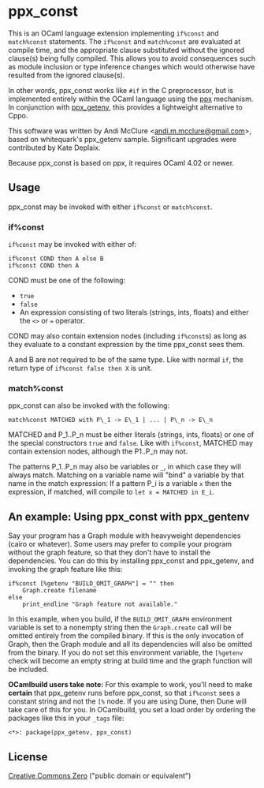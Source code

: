 ppx_const
=========

This is an OCaml language extension implementing `if%const` and `match%const` statements. The `if%const` and `match%const` are evaluated at compile time, and the appropriate clause substituted without the ignored clause(s) being fully compiled. This allows you to avoid consequences such as module inclusion or type inference changes which would otherwise have resulted from the ignored clause(s).

In other words, ppx\_const works like `#if` in the C preprocessor, but is implemented entirely within the OCaml language using the [ppx](http://whitequark.org/blog/2014/04/16/a-guide-to-extension-points-in-ocaml/) mechanism. In conjunction with [ppx_getenv](https://github.com/whitequark/ppx_getenv), this provides a lightweight alternative to Cppo.

This software was written by Andi McClure <<andi.m.mcclure@gmail.com>>, based on whitequark's ppx\_getenv sample. Significant upgrades were contributed by Kate Deplaix.

Because ppx\_const is based on ppx, it requires OCaml 4.02 or newer.

Usage
-----

ppx\_const may be invoked with either `if%const` or `match%const`.

### if%const

`if%const` may be invoked with either of:

    if%const COND then A else B
    if%const COND then A

COND must be one of the following:

* `true`
* `false`
* An expression consisting of two literals (strings, ints, floats) and either the `<>` or `=` operator.

COND may also contain extension nodes (including `if%const`s) as long as they evaluate to a constant expression by the time ppx\_const sees them.

A and B are not required to be of the same type. Like with normal `if`, the return type of `if%const false then X` is unit.

### match%const

ppx\_const can also be invoked with the following:

    match%const MATCHED with P\_1 -> E\_1 | ... | P\_n -> E\_n

MATCHED and P\_1..P\_n must be either literals (strings, ints, floats) or one of the special constructors `true` and `false`. Like with `if%const`, MATCHED may contain extension nodes, although the P1..P\_n may not.

The patterns P\_1..P\_n may also be variables or `_`, in which case they will always match. Matching on a variable name will "bind" a variable by that name in the match expression: If a pattern P\_i is a variable `x` then the expression, if matched, will compile to `let x = MATCHED in E_i`.


An example: Using ppx_const with ppx\_gentenv
---------------------------------------------

Say your program has a Graph module with heavyweight dependencies (cairo or whatever). Some users may prefer to compile your program without the graph feature, so that they don't have to install the dependencies. You can do this by installing ppx\_const and ppx\_getenv, and invoking the graph feature like this:

    if%const [%getenv "BUILD_OMIT_GRAPH"] = "" then
        Graph.create filename
    else
        print_endline "Graph feature not available."

In this example, when you build, if the `BUILD_OMIT_GRAPH` environment variable is set to a nonempty string then the `Graph.create` call will be omitted entirely from the compiled binary. If this is the only invocation of Graph, then the Graph module and all its dependencies will also be omitted from the binary. If you do not set this environment variable, the `[%getenv` check will become an empty string at build time and the graph function will be included.

**OCamlbuild users take note:** For this example to work, you'll need to make **certain** that ppx\_getenv runs before ppx\_const, so that `if%const` sees a constant string and not the `[%` node. If you are using Dune, then Dune will take care of this for you. In OCamlbuild, you set a load order by ordering the packages like this in your `_tags` file:

    <*>: package(ppx_getenv, ppx_const)

License
-------

[Creative Commons Zero](LICENSE.txt) ("public domain or equivalent")
